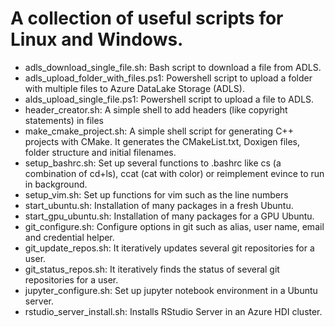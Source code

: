 # A collection of useful scripts for Linux and Windows.

* adls_download_single_file.sh: Bash script to download a file from ADLS. 
* adls_upload_folder_with_files.ps1: Powershell script to upload a folder with multiple files to Azure DataLake Storage (ADLS).
* alds_upload_single_file.ps1: Powershell script to upload a file to ADLS.
* header_creator.sh: A simple shell to add headers (like copyright statements) in files
* make_cmake_project.sh: A simple shell script for generating C++ projects with CMake. It generates the CMakeList.txt, Doxigen files, folder structure and initial filenames.
* setup_bashrc.sh: Set up several functions to .bashrc like cs (a combination of cd+ls), ccat (cat with color) or reimplement evince to run in background.
* setup_vim.sh: Set up functions for vim such as the line numbers
* start_ubuntu.sh: Installation of many packages in a fresh Ubuntu.
* start_gpu_ubuntu.sh: Installation of many packages for a GPU Ubuntu. 
* git_configure.sh: Configure options in git such as alias, user name, email and credential helper.
* git_update_repos.sh: It iteratively updates several git repositories for a user.
* git_status_repos.sh: It iteratively finds the status of several git repositories for a user. 
* jupyter_configure.sh: Set up jupyter notebook environment in a Ubuntu server.
* rstudio_server_install.sh: Installs RStudio Server in an Azure HDI cluster.
